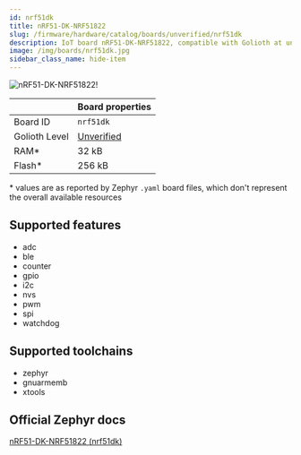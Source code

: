 ```yaml
---
id: nrf51dk
title: nRF51-DK-NRF51822
slug: /firmware/hardware/catalog/boards/unverified/nrf51dk
description: IoT board nRF51-DK-NRF51822, compatible with Golioth at unverified level.
image: /img/boards/nrf51dk.jpg
sidebar_class_name: hide-item
---
```


[//]: # (This is an auto-generated file, do not edit! Changes to it will be lost upon re-generation)

![nRF51-DK-NRF51822!](/img/boards/nrf51dk.jpg "nRF51-DK-NRF51822")

|                | Board properties     |
| -------------  | -------------------- |
| Board ID       | `nrf51dk` |
| Golioth Level  | [Unverified](/firmware/hardware#unverified-boards) |
| RAM*           | 32 kB |
| Flash*         | 256 kB |

\* values are as reported by Zephyr `.yaml` board files, which don't represent the overall available resources



## Supported features

* adc
* ble
* counter
* gpio
* i2c
* nvs
* pwm
* spi
* watchdog

## Supported toolchains

* zephyr
* gnuarmemb
* xtools

## Official Zephyr docs

[nRF51-DK-NRF51822 (nrf51dk)](https://docs.zephyrproject.org/latest/boards/nordic/nrf51dk/doc/index.html)
